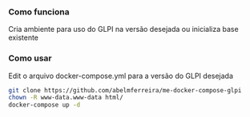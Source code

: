 ### Como funciona

Cria ambiente para uso do GLPI na versão desejada ou inicializa base existente

### Como usar

Edit o arquivo docker-compose.yml para a versão do GLPI desejada

```sh
git clone https://github.com/abelmferreira/me-docker-compose-glpi
chown -R www-data.www-data html/
docker-compose up -d
```

